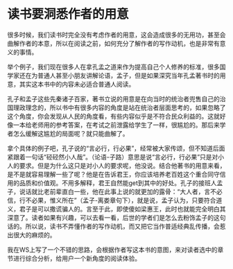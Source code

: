 # 读书要洞悉作者的用意

很多时候，我们读书时完全没有考虑作者的用意，这会造成很多的无用功，甚至会曲解作者的本意，所以在阅读之前，如何充分了解作者的写作动机，也是非常有意义的事情。

举个例子，我们现在很多人在拿孔孟之道来作为提高自己个人修养的标准，很多国学家还在为普通人甚至小朋友讲解论语，孟子，但是如果深究当年孔孟著书时的用意，其实这本书中的内容未必适合普通人阅读。

孔子和孟子这些先秦诸子百家，著书立说的用意是在向当时的统治者兜售自己的治国理政理念的，所以书中有很多内容的角度是站在统治者层面思考的，如果忽略了这个角度，你会发现从人民的角度看，有些内容似乎是不符合民众利益的。这就好像一本给老师用的参考答案，在考试之前泄露给学生了一样，很尴尬的。那后来学者怎么缓解这尴尬的局面呢？就只能曲解了。

拿个具体的例子吧，孔子说的“言必行，行必果”，经常被大家传颂，但不知道后面紧跟着一句话“硁硁然小人哉”。（论语-子路）意思是说“言必行，行必果”只是对小人的要求。但是为什么这只是对小人的要求呢，他没说。结合他著书的用意来看，是不是就容易理解一些了呢？他是在告诉君王，你应该培养老百姓这个重合同守信用的品质和价值观。不用多解释，君王自然能get到其中的好处。孔子的接班人孟子，说话就比老前辈直白一些，他在此事上说的就更加的露骨：“大人者，言不必信，行不必果，惟义所在”（孟子-离娄章句下），就是说，孟子认为，只要符合道义，君子是可以撒谎骗人的。言至于此，即使傻如梁惠王，此时也就能完全明白其深意了。读者如果有兴趣，可以去看一看，后世的学者们是怎么去粉饰孟子的这句话的。所以说，读书不弄懂作者的写作动机，而又把它当作普适经典乱传播，会惹出很大的麻烦的。

我在WS上写了一个不错的思路，会根据作者写这本书的意图，来对读者选中的章节进行综合分析，给用户一个新角度的阅读体验。
